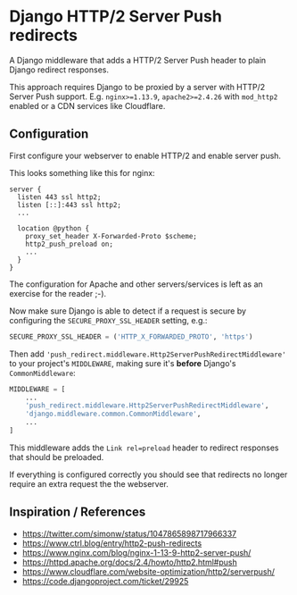 # Django HTTP/2 Server Push redirects

A Django middleware that adds a HTTP/2 Server Push header to plain
Django redirect responses.

This approach requires Django to be proxied by a server with
HTTP/2 Server Push support. E.g. `nginx>=1.13.9`, `apache2>=2.4.26` with 
`mod_http2` enabled or a CDN services like Cloudflare.

## Configuration

First configure your webserver to enable HTTP/2 and enable server push.

This looks something like this for nginx: 

```nginx
server {
  listen 443 ssl http2;
  listen [::]:443 ssl http2;
  ...

  location @python {
    proxy_set_header X-Forwarded-Proto $scheme;
    http2_push_preload on;
    ...
  }
}
```

The configuration for Apache and other servers/services is left as an
exercise for the reader ;-).

Now make sure Django is able to detect if a request is secure 
by configuring the `SECURE_PROXY_SSL_HEADER` setting, e.g.:

```python
SECURE_PROXY_SSL_HEADER = ('HTTP_X_FORWARDED_PROTO', 'https')
``` 

Then add `'push_redirect.middleware.Http2ServerPushRedirectMiddleware'`
to your project's `MIDDLEWARE`, making sure it's **before** Django's
`CommonMiddleware`:

```python
MIDDLEWARE = [
    ...
    'push_redirect.middleware.Http2ServerPushRedirectMiddleware',
    'django.middleware.common.CommonMiddleware',
    ...
]
```

This middleware adds the `Link rel=preload` header to redirect
responses that should be preloaded.

If everything is configured correctly you should see that redirects
no longer require an extra request the the webserver.

## Inspiration / References

* <https://twitter.com/simonw/status/1047865898717966337>
* <https://www.ctrl.blog/entry/http2-push-redirects>
* <https://www.nginx.com/blog/nginx-1-13-9-http2-server-push/>
* <https://httpd.apache.org/docs/2.4/howto/http2.html#push>
* <https://www.cloudflare.com/website-optimization/http2/serverpush/>
* <https://code.djangoproject.com/ticket/29925>
